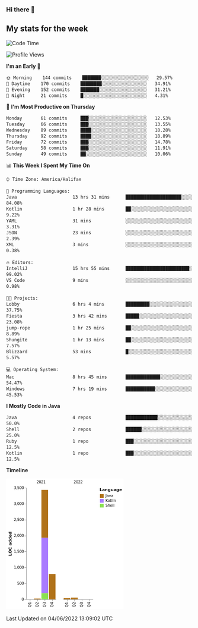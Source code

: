 ### Hi there 👋

## My stats for the week
<!--START_SECTION:waka-->
![Code Time](http://img.shields.io/badge/Code%20Time-241%20hrs%2042%20mins-blue)

![Profile Views](http://img.shields.io/badge/Profile%20Views-0-blue)

**I'm an Early 🐤** 

```text
🌞 Morning    144 commits    ███████░░░░░░░░░░░░░░░░░░   29.57% 
🌆 Daytime    170 commits    ████████░░░░░░░░░░░░░░░░░   34.91% 
🌃 Evening    152 commits    ███████░░░░░░░░░░░░░░░░░░   31.21% 
🌙 Night      21 commits     █░░░░░░░░░░░░░░░░░░░░░░░░   4.31%

```
📅 **I'm Most Productive on Thursday** 

```text
Monday       61 commits     ███░░░░░░░░░░░░░░░░░░░░░░   12.53% 
Tuesday      66 commits     ███░░░░░░░░░░░░░░░░░░░░░░   13.55% 
Wednesday    89 commits     ████░░░░░░░░░░░░░░░░░░░░░   18.28% 
Thursday     92 commits     ████░░░░░░░░░░░░░░░░░░░░░   18.89% 
Friday       72 commits     ███░░░░░░░░░░░░░░░░░░░░░░   14.78% 
Saturday     58 commits     ███░░░░░░░░░░░░░░░░░░░░░░   11.91% 
Sunday       49 commits     ██░░░░░░░░░░░░░░░░░░░░░░░   10.06%

```


📊 **This Week I Spent My Time On** 

```text
⌚︎ Time Zone: America/Halifax

💬 Programming Languages: 
Java                     13 hrs 31 mins      █████████████████████░░░░   84.08% 
Kotlin                   1 hr 28 mins        ██░░░░░░░░░░░░░░░░░░░░░░░   9.22% 
YAML                     31 mins             ░░░░░░░░░░░░░░░░░░░░░░░░░   3.31% 
JSON                     23 mins             ░░░░░░░░░░░░░░░░░░░░░░░░░   2.39% 
XML                      3 mins              ░░░░░░░░░░░░░░░░░░░░░░░░░   0.38%

🔥 Editors: 
IntelliJ                 15 hrs 55 mins      ████████████████████████░   99.02% 
VS Code                  9 mins              ░░░░░░░░░░░░░░░░░░░░░░░░░   0.98%

🐱‍💻 Projects: 
Lobby                    6 hrs 4 mins        █████████░░░░░░░░░░░░░░░░   37.75% 
Fiesta                   3 hrs 42 mins       █████░░░░░░░░░░░░░░░░░░░░   23.08% 
jump-rope                1 hr 25 mins        ██░░░░░░░░░░░░░░░░░░░░░░░   8.89% 
Shungite                 1 hr 13 mins        ██░░░░░░░░░░░░░░░░░░░░░░░   7.57% 
Blizzard                 53 mins             █░░░░░░░░░░░░░░░░░░░░░░░░   5.57%

💻 Operating System: 
Mac                      8 hrs 45 mins       █████████████░░░░░░░░░░░░   54.47% 
Windows                  7 hrs 19 mins       ███████████░░░░░░░░░░░░░░   45.53%

```

**I Mostly Code in Java** 

```text
Java                     4 repos             ████████████░░░░░░░░░░░░░   50.0% 
Shell                    2 repos             ██████░░░░░░░░░░░░░░░░░░░   25.0% 
Ruby                     1 repo              ███░░░░░░░░░░░░░░░░░░░░░░   12.5% 
Kotlin                   1 repo              ███░░░░░░░░░░░░░░░░░░░░░░   12.5%

```


**Timeline**

![Chart not found](https://raw.githubusercontent.com/lyndseyy/lyndseyy/main/charts/bar_graph.png) 


 Last Updated on 04/06/2022 13:09:02 UTC
<!--END_SECTION:waka-->